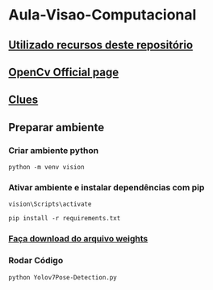 # Aula-Visao-Computacional

## [Utilizado recursos deste repositório](https://github.com/WongKinYiu/yolov7.git)

## [OpenCv Official page](https://docs.opencv.org/4.x/d1/dfb/intro.html)

## [Clues](https://stackabuse.com/real-time-pose-estimation-from-video-in-python-with-yolov7/)

## Preparar ambiente

### Criar ambiente python
```SHELL
python -m venv vision
```

### Ativar ambiente e instalar dependências com pip
```SHELL
vision\Scripts\activate
```

```SHELL
pip install -r requirements.txt
```

### [Faça download do arquivo weights](https://github.com/WongKinYiu/yolov7/releases/download/v0.1/yolov7-w6-pose.pt)

### Rodar Código
```SHELL
python Yolov7Pose-Detection.py
```